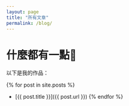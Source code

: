 ```yaml
---
layout: page
title: "所有文章"
permalink: /blog/
---
```


# 什麼都有一點🥳

以下是我的作品：

{% for post in site.posts %}
  - [{{ post.title }}]({{ post.url }})
{% endfor %}
